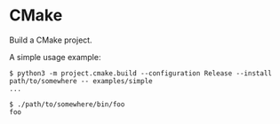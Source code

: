 CMake
=====

Build a CMake project.

A simple usage example:

    $ python3 -m project.cmake.build --configuration Release --install path/to/somewhere -- examples/simple
    ...

    $ ./path/to/somewhere/bin/foo
    foo
